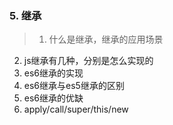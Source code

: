 ### 5. 继承

> 1. 什么是继承，继承的应用场景
2. js继承有几种，分别是怎么实现的
3. es6继承的实现
4. es6继承与es5继承的区别
5. es6继承的优缺
6. apply/call/super/this/new


